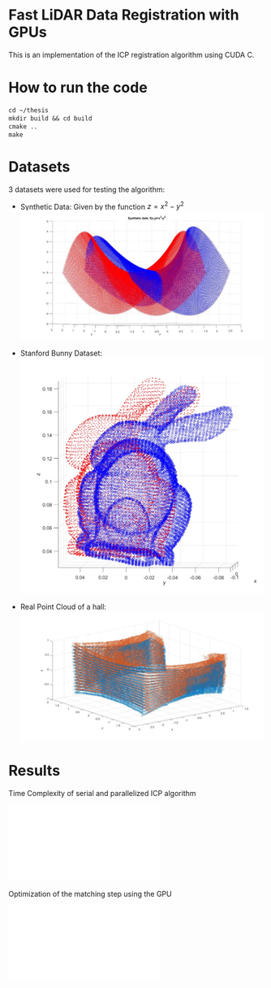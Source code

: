 # Fast LiDAR Data Registration with GPUs 

This is an implementation of the ICP registration algorithm using CUDA C.

# How to run the code

```
cd ~/thesis
mkdir build && cd build
cmake ..
make
```
# Datasets

3 datasets were used for testing the algorithm:

+ Synthetic Data: Given by the function $z=x^2-y^2$
![Syntethic Point Cloud](/images/synthetic_data.jpg)

+ Stanford Bunny Dataset:
![Bunny Point Cloud](/images/bunny_data.jpg)

+ Real Point Cloud of a hall:
![Real Point Cloud data](/images/hall_data.jpg)

# Results

Time Complexity of serial and parallelized ICP algorithm
<!-- ![Time Complexity](/images/matching_optimization.pdf) -->
<embed src="/images/time_complexity.pdf" type="application/pdf">

Optimization of the matching step using the GPU
<!-- ![Matching Optimization](/images/matching_optimization.pdf) -->
<embed src="/images/matching_optimization.pdf" type="application/pdf">